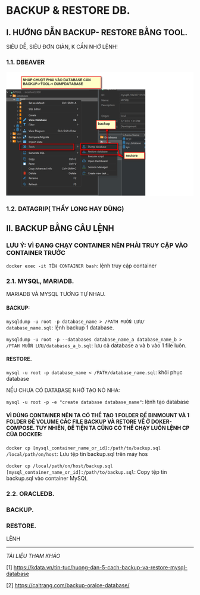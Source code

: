 # BACKUP & RESTORE DB.

## I. HƯỚNG DẪN BACKUP- RESTORE BẰNG TOOL.

SIÊU DỄ, SIÊU ĐƠN GIẢN, K CẦN NHỚ LỆNH!



### 1.1. DBEAVER


![hinh ](../images/1.png)


### 1.2. DATAGRIP( THẤY LONG HAY DÙNG)



## II. BACKUP BẰNG CÂU LỆNH


### LƯU Ý: VÌ ĐANG CHẠY CONTAINER NÊN PHẢI TRUY CẬP VÀO CONTAINER TRƯỚC


`docker exec -it TÊN CONTAINER bash`: lệnh truy cập container


### 2.1. MYSQL, MARIADB.

MARIADB VÀ MYSQL TƯƠNG TỰ NHAU.


#### BACKUP:

`mysqldump -u root -p database_name > /PATH MUỐN LƯU/ database_name.sql`: lệnh backup 1 database.


`mysqldump -u root -p --databases database_name_a database_name_b > /PTAH MUỐN LƯU/databases_a_b.sql`: lưu cả database a và b vào 1 file luôn.



#### RESTORE.



`mysql -u root -p database_name < /PATH/database_name.sql`: khôi phục database

NẾU CHƯA CÓ DATABASE NHỚ TẠO NÓ NHA: 

`mysql -u root -p -e "create database database_name"`: lệnh tạo database



#### VÌ DÙNG CONTAINER NÊN TA CÓ THỂ TẠO 1 FOLDER ĐỂ BINMOUNT VÀ 1 FOLDER ĐỂ VOLUME CÁC FILE BACKUP VÀ RETORE VỀ Ở DOKER-COMPOSE. TUY NHIÊN, ĐỂ TIỆN TA CŨNG CÓ THỂ CHẠY LUÔN LỆNH CP CỦA DOCKER:


` docker cp [mysql_container_name_or_id]:/path/to/backup.sql /local/path/on/host `: Lưu tệp tin backup.sql trên máy hos


` docker cp /local/path/on/host/backup.sql [mysql_container_name_or_id]:/path/to/backup.sql `: Copy tệp tin backup.sql vào container MySQL


### 2.2. ORACLEDB.


### BACKUP.





### RESTORE.





LÊNH


---

*TÀI LIỆU THAM KHẢO*

[1] https://kdata.vn/tin-tuc/huong-dan-5-cach-backup-va-restore-mysql-database


[2] https://caitrang.com/backup-oralce-database/

